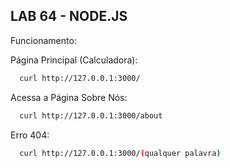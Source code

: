 
## LAB 64 - NODE.JS

Funcionamento:

Página Principal (Calculadora):
```bash
  curl http://127.0.0.1:3000/

```
Acessa a Página Sobre Nós:
```bash
  curl http://127.0.0.1:3000/about
```

Erro 404:
```bash
  curl http://127.0.0.1:3000/(qualquer palavra)
```

